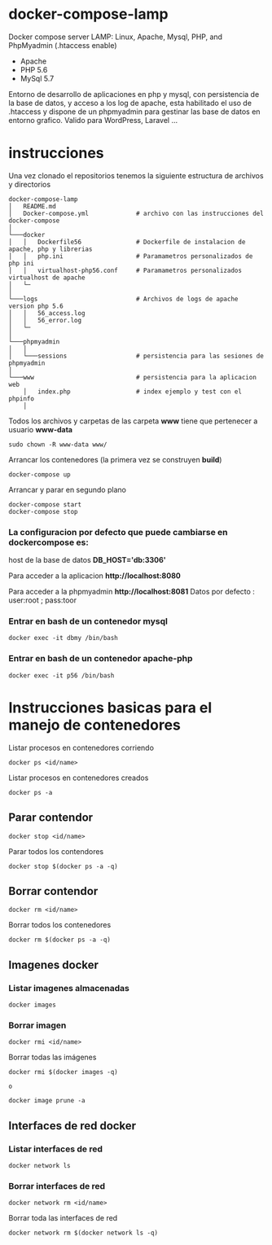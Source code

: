 # docker-compose-lamp

Docker compose server LAMP: Linux, Apache, Mysql, PHP, and PhpMyadmin (.htaccess enable)

- Apache
- PHP 5.6
- MySql 5.7

Entorno de desarrollo de aplicaciones en php y mysql, con persistencia de la base de datos, y acceso a los log de apache, esta habilitado el uso de .htaccess y dispone de un phpmyadmin para gestinar las base de datos en entorno grafico. Valido para WordPress, Laravel ...

# instrucciones

Una vez clonado el repositorios tenemos la siguiente estructura de archivos y directorios

```
docker-compose-lamp
│   README.md
│   Docker-compose.yml             # archivo con las instrucciones del docker-compose    
│
└───docker
│   │   Dockerfile56               # Dockerfile de instalacion de apache, php y librerias 
│   │   php.ini                    # Paramametros personalizados de php ini
│   │   virtualhost-php56.conf     # Paramametros personalizados virtualhost de apache
│   └─
│     
└───logs                           # Archivos de logs de apache version php 5.6 
│   │   56_access.log     
│   │   56_error.log
│   └─
│
└───phpmyadmin
│   │
│   └───sessions                   # persistencia para las sesiones de phpmyadmin  
│ 
└───www                            # persistencia para la aplicacion web 
    │   index.php                  # index ejemplo y test con el phpinfo
    │   
```

Todos los archivos y carpetas de las carpeta **www** tiene que pertenecer a usuario **www-data**

    sudo chown -R www-data www/

Arrancar los contenedores (la primera vez se construyen **build**)

    docker-compose up

Arrancar y parar en segundo plano

    docker-compose start
    docker-compose stop

### La configuracion por defecto que puede cambiarse en dockercompose es:

host de la base de datos **DB_HOST='db:3306'**

Para acceder a la aplicacion **http://localhost:8080**

Para acceder a la phpmyadmin **http://localhost:8081** Datos por defecto : user:root ; pass:toor


### Entrar en bash de un contenedor mysql
    
    docker exec -it dbmy /bin/bash

### Entrar en bash de un contenedor apache-php
    
    docker exec -it p56 /bin/bash

# Instrucciones basicas para el manejo de contenedores

Listar procesos en contenedores corriendo

    docker ps <id/name>

Listar procesos en contenedores creados
    
    docker ps -a


## Parar contendor

    docker stop <id/name>

Parar todos los contendores
 
    docker stop $(docker ps -a -q)


## Borrar contendor

    docker rm <id/name>

Borrar todos los contenedores

    docker rm $(docker ps -a -q)


## Imagenes docker

### Listar imagenes almacenadas

	docker images

### Borrar imagen

    docker rmi <id/name>

Borrar todas las imágenes

    docker rmi $(docker images -q)

    o

	docker image prune -a


## Interfaces de red docker

### Listar interfaces de red

    docker network ls

### Borrar interfaces de red

	docker network rm <id/name>

Borrar toda las interfaces de red

	docker network rm $(docker network ls -q)

